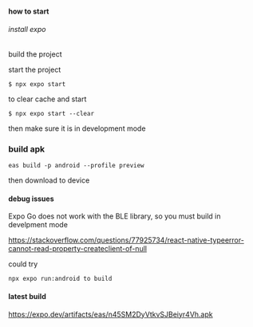 #### how to start

###### install expo



######
build the project


start the project
```
$ npx expo start
```
to clear cache and start
``` 
$ npx expo start --clear
```
then make sure it is in development mode



### build apk
```
eas build -p android --profile preview
```

then download to device




#### debug issues
Expo Go does not work with the BLE library,
so you must build in develpment mode

https://stackoverflow.com/questions/77925734/react-native-typeerror-cannot-read-property-createclient-of-null

could try
```
npx expo run:android to build
```


#### latest build

https://expo.dev/artifacts/eas/n45SM2DyVtkvSJBeiyr4Vh.apk

